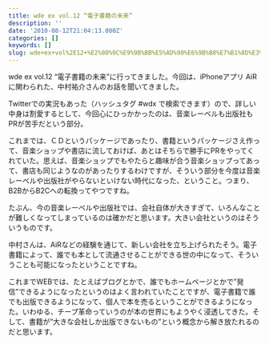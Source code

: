 ```yaml
---
title: wde ex vol.12 “電子書籍の未来”
description: ''
date: '2010-08-12T21:04:13.000Z'
categories: []
keywords: []
slug: wde+ex+vol%2E12+%E2%80%9C%E9%9B%BB%E5%AD%90%E6%9B%B8%E7%B1%8D%E3%81%AE%E6%9C%AA%E6%9D%A5%E2%80%9D
---
```

wde ex vol.12 “電子書籍の未来”に行ってきました。今回は、iPhoneアプリ AiR に関わられた、中村祐介さんのお話を聞いてきました。

Twitterでの実況もあった（ハッシュタグ #wdx で検索できます）ので、詳しい中身は割愛するとして、今回心にひっかかったのは、音楽レーベルも出版社もPRが苦手だという部分。

これまでは、ＣＤというパッケージであったり、書籍というパッケージさえ作って、音楽ショップや書店に流しておけば、あとはそちらで勝手にPRをやってくれていた。思えば、音楽ショップでもやたらと趣味が合う音楽ショップってあって、書店も同じようなのがあったりするわけですが、そういう部分を今度は音楽レーベルや出版社がやらないといけない時代になった、ということ。つまり、B2BからB2Cへの転換ってやつですね。

たぶん、今の音楽レーベルや出版社では、会社自体が大きすぎて、いろんなことが難しくなってしまっているのは確かだと思います。大きい会社というのはそういうものです。

中村さんは、AiRなどの経験を通じて、新しい会社を立ち上げられたそう。電子書籍によって、誰でも本として流通させることができる世の中になって、そういうことも可能になったということですね。

これまでWEBでは、たとえばブログとかで、誰でもホームページとかで”発信”できるようになったというのはよく言われていたことですが、電子書籍で誰でも出版できるようになって、個人で本を売るということができるようになった。いわゆる、チープ革命っていうのが本の世界にもようやく浸透してきた。そして、書籍が”大きな会社しか出版できないもの”という概念から解き放たれるのだと思います。